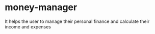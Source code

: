 # money-manager
It helps the user to manage their personal finance and calculate their income and expenses 
